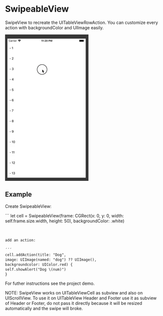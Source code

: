 # SwipeableView

SwipeView to recreate the UITableViewRowAction. You can customize every action with backgroundColor and UIImage easily. 

![](SwipeDemo.gif)

## Example

Create SwipeableView:

´´´
let cell = SwipeableView(frame: CGRect(x: 0, y: 0, width: self.frame.size.width, height: 50), backgroundColor: .white)

```


add an action:

´´´
cell.addAction(title: "Dog",
image: UIImage(named: "dog") ?? UIImage(),
backgroundcolor: UIColor.red) {
self.showAlert("Dog \(num)")
}

```
For futher instructions see the project demo.

NOTE: SwipeView works on UITableViewCell as subview and also on UIScrollView. To use it on UITableView Header and Footer use it as subview of Header or Footer, do not pass it directly because it will be resized automatically and the swipe will broke. 

